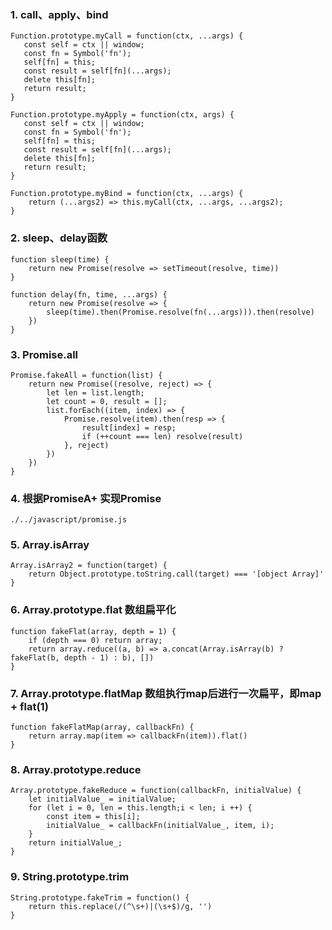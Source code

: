 ### 1. call、apply、bind
```
Function.prototype.myCall = function(ctx, ...args) {
   const self = ctx || window;
   const fn = Symbol('fn');
   self[fn] = this;
   const result = self[fn](...args);
   delete this[fn];
   return result;
}

Function.prototype.myApply = function(ctx, args) {
   const self = ctx || window;
   const fn = Symbol('fn');
   self[fn] = this;
   const result = self[fn](...args);
   delete this[fn];
   return result;
}

Function.prototype.myBind = function(ctx, ...args) {
    return (...args2) => this.myCall(ctx, ...args, ...args2);
}
```

### 2. sleep、delay函数
```
function sleep(time) {
    return new Promise(resolve => setTimeout(resolve, time))
}

function delay(fn, time, ...args) {
    return new Promise(resolve => {
        sleep(time).then(Promise.resolve(fn(...args))).then(resolve)
    })
}
```

### 3. Promise.all
```
Promise.fakeAll = function(list) {
    return new Promise((resolve, reject) => {
        let len = list.length;
        let count = 0, result = [];
        list.forEach((item, index) => {
            Promise.resolve(item).then(resp => {
                result[index] = resp;
                if (++count === len) resolve(result)
            }, reject)
        })
    })
}
```

### 4. 根据PromiseA+ 实现Promise
```
./../javascript/promise.js
```

###  5. Array.isArray
```
Array.isArray2 = function(target) {
    return Object.prototype.toString.call(target) === '[object Array]'    
}
```

### 6. Array.prototype.flat 数组扁平化
```
function fakeFlat(array, depth = 1) {
    if (depth === 0) return array;
    return array.reduce((a, b) => a.concat(Array.isArray(b) ? fakeFlat(b, depth - 1) : b), [])
}

```

### 7. Array.prototype.flatMap 数组执行map后进行一次扁平，即map + flat(1)
```
function fakeFlatMap(array, callbackFn) {
    return array.map(item => callbackFn(item)).flat()
}
```

### 8. Array.prototype.reduce
```
Array.prototype.fakeReduce = function(callbackFn, initialValue) {
    let initialValue_ = initialValue;
    for (let i = 0, len = this.length;i < len; i ++) {
        const item = this[i];
        initialValue_ = callbackFn(initialValue_, item, i);
    }
    return initialValue_;
}
```

### 9. String.prototype.trim
```
String.prototype.fakeTrim = function() {
    return this.replace(/(^\s+)|(\s+$)/g, '')
}
```